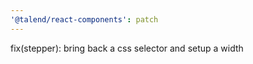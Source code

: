 ```yaml
---
'@talend/react-components': patch
---
```


fix(stepper): bring back a css selector and setup a width
